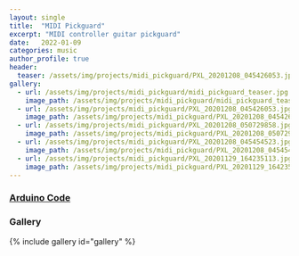 ```yaml
---
layout: single
title:  "MIDI Pickguard"
excerpt: "MIDI controller guitar pickguard"
date:   2022-01-09
categories: music
author_profile: true
header:
  teaser: /assets/img/projects/midi_pickguard/PXL_20201208_045426053.jpg
gallery:
  - url: /assets/img/projects/midi_pickguard/midi_pickguard_teaser.jpg
    image_path: /assets/img/projects/midi_pickguard/midi_pickguard_teaser.jpg
  - url: /assets/img/projects/midi_pickguard/PXL_20201208_045426053.jpg
    image_path: /assets/img/projects/midi_pickguard/PXL_20201208_045426053.jpg
  - url: /assets/img/projects/midi_pickguard/PXL_20201208_050729858.jpg
    image_path: /assets/img/projects/midi_pickguard/PXL_20201208_050729858.jpg
  - url: /assets/img/projects/midi_pickguard/PXL_20201208_045454523.jpg
    image_path: /assets/img/projects/midi_pickguard/PXL_20201208_045454523.jpg
  - url: /assets/img/projects/midi_pickguard/PXL_20201129_164235113.jpg
    image_path: /assets/img/projects/midi_pickguard/PXL_20201129_164235113.jpg
---
```


### [Arduino Code](https://github.com/kbsezginel/polycule/blob/master/pena/midi_guard/midi_guard.ino)

### Gallery

{% include gallery id="gallery" %}
